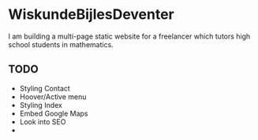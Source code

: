# WiskundeBijlesDeventer
I am building a multi-page static website for a freelancer which tutors high school students in mathematics.

## TODO
* Styling Contact
* Hoover/Active menu
* Styling Index
* Embed Google Maps
* Look into SEO
* 

